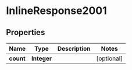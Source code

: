 # InlineResponse2001

## Properties
Name | Type | Description | Notes
------------ | ------------- | ------------- | -------------
**count** | **Integer** |  |  [optional]
